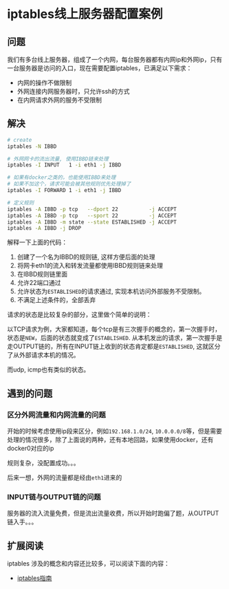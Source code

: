 # iptables线上服务器配置案例

## 问题 

我们有多台线上服务器，组成了一个内网，每台服务器都有内网ip和外网ip，只有一台服务器是访问的入口，现在需要配置iptables，已满足以下需求：

- 内网的操作不做限制
- 外网连接内网服务器时，只允许ssh的方式
- 在内网请求外网的服务不受限制

## 解决

```sh
# create
iptables -N IBBD

# 外网网卡的流出流量, 使用IBBD链来处理
iptables -I INPUT   1 -i eth1 -j IBBD

# 如果有docker之类的，也能使用IBBD来处理
# 如果不加这个，请求可能会被其他规则优先处理掉了
iptables -I FORWARD 1 -i eth1 -j IBBD

# 定义规则 
iptables -A IBBD -p tcp   --dport 22          -j ACCEPT 
iptables -A IBBD -p tcp   --sport 22          -j ACCEPT 
iptables -A IBBD -m state --state ESTABLISHED -j ACCEPT
iptables -A IBBD -j DROP
```

解释一下上面的代码：

1. 创建了一个名为IBBD的规则链, 这样方便后面的处理
2. 将网卡eth1的流入和转发流量都使用IBBD规则链来处理
3. 在IBBD规则链里面
  1. 允许22端口通过
  2. 允许状态为`ESTABLISHED`的请求通过, 实现本机访问外部服务不受限制。
  3. 不满足上述条件的，全部丢弃

请求的状态是比较复杂的部分，这里做个简单的说明：

以TCP请求为例，大家都知道，每个tcp是有三次握手的概念的，第一次握手时，状态是`NEW`，后面的状态就变成了`ESTABLISHED`.
从本机发出的请求，第一次握手是走OUTPUT链的，所有在INPUT链上收到的状态肯定都是`ESTABLISHED`, 这就区分了从外部请求本机的情况。

而udp, icmp也有类似的状态。

## 遇到的问题

### 区分外网流量和内网流量的问题

开始的时候考虑使用ip段来区分，例如`192.168.1.0/24`, `10.0.0.0/8`等，但是需要处理的情况很多，除了上面说的两种，还有本地回路，如果使用docker，还有docker0对应的ip 

规则复杂，没配置成功。。。

后来一想，外网的流量都是经由`eth1`进来的

### INPUT链与OUTPUT链的问题

服务器的流入流量免费，但是流出流量收费，所以开始时跑偏了题，从OUTPUT链入手。。。


## 扩展阅读

iptables 涉及的概念和内容还比较多，可以阅读下面的内容：

- [iptables指南](http://man.chinaunix.net/network/iptables-tutorial-cn-1.1.19.html)

